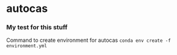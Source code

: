 # autocas
### My test for this stuff
Command to create environment for autocas
`conda env create -f environment.yml`